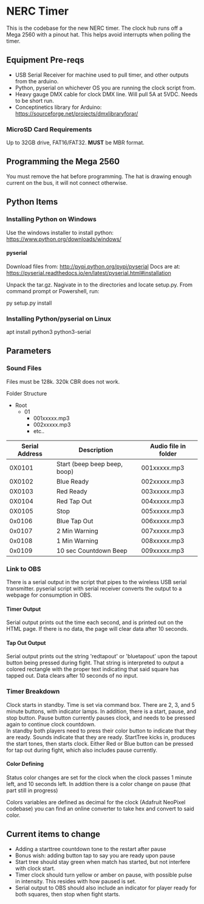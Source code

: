 # NERC Timer #

This is the codebase for the new NERC timer. The clock hub runs off a Mega 2560 with a pinout hat. This helps avoid interrupts when polling the timer.

## Equipment Pre-reqs ##

- USB Serial Receiver for machine used to pull timer, and other outputs from the arduino.
- Python, pyserial on whichever OS you are running the clock script from.
- Heavy gauge DMX cable for clock DMX line. Will pull 5A at 5VDC. Needs to be short run.
- Conceptinetics library for Arduino: https://sourceforge.net/projects/dmxlibraryforar/

### MicroSD Card Requirements ###

Up to 32GB drive, FAT16/FAT32. **MUST** be MBR format.

## Programming the Mega 2560 ##

You must remove the hat before programming. The hat is drawing enough current on the bus, it will not connect otherwise.

## Python Items ##

### Installing Python on Windows ###

Use the windows installer to install python: https://www.python.org/downloads/windows/

#### pyserial ####

Download files from: http://pypi.python.org/pypi/pyserial
Docs are at: https://pyserial.readthedocs.io/en/latest/pyserial.html#installation

Unpack the tar.gz. Nagivate in to the directories and locate setup.py. From command prompt or Powershell, run:

py setup.py install

### Installing Python/pyserial on Linux ###

apt install python3 python3-serial

## Parameters ##

### Sound Files ###

Files must be 128k. 320k CBR does not work.

Folder Structure
- Root
    - 01
        - 001xxxxx.mp3
        - 002xxxxx.mp3
        - etc..

| Serial Address | Description | Audio file in folder |
|----------------|-------------|----------------------|
| 0X0101 | Start (beep beep beep, boop) | 001xxxxx.mp3
| 0X0102 | Blue Ready | 002xxxxx.mp3
| 0X0103 | Red Ready | 003xxxxx.mp3
| 0X0104 | Red Tap Out | 004xxxxx.mp3
| 0X0105 | Stop | 005xxxxx.mp3
| 0x0106 | Blue Tap Out | 006xxxxx.mp3
| 0x0107 | 2 Min Warning | 007xxxxx.mp3
| 0x0108 | 1 Min Warning | 008xxxxx.mp3
| 0x0109 | 10 sec Countdown Beep | 009xxxxx.mp3

### Link to OBS ###

There is a serial output in the script that pipes to the wireless USB serial transmitter. pyserial script with serial receiver converts the output to a webpage for consumption in OBS.

#### Timer Output ####

Serial output prints out the time each second, and is printed out on the HTML page. If there is no data, the page will clear data after 10 seconds.

#### Tap Out Output ####

Serial output prints out the string 'redtapout' or 'bluetapout' upon the tapout button being pressed during fight. That string is interpreted to output a colored rectangle with the proper text indicating that said square has tapped out. Data clears after 10 seconds of no input.

### Timer Breakdown ###

Clock starts in standby. Time is set via command box. There are 2, 3, and 5 minute buttons, with indicator lamps.
In addition, there is a start, pause, and stop button. Pause button currently pauses clock, and needs to be pressed again to continue clock countdown.  
In standby both players need to press their color button to indicate that they are ready. Sounds indicate that they are ready.
StartTree kicks in, produces the start tones, then starts clock.
Either Red or Blue button can be pressed for tap out during fight, which also includes pause currently.

#### Color Defining ####

Status color changes are set for the clock when the clock passes 1 minute left, and 10 seconds left. In addtion there is a color change on pause (that part still in progress)

Colors variables are defined as decimal for the clock (Adafruit NeoPixel codebase) you can find an online converter to take hex and convert to said color.

## Current items to change ##

- Adding a starttree countdown tone to the restart after pause
- Bonus wish: adding button tap to say you are ready upon pause
- Start tree should stay green when match has started, but not interfere with clock start.
- Timer clock should turn yellow or amber on pause, with possible pulse in intensity. This resides with how paused is set.
- Serial output to OBS should also include an indicator for player ready for both squares, then stop when fight starts.